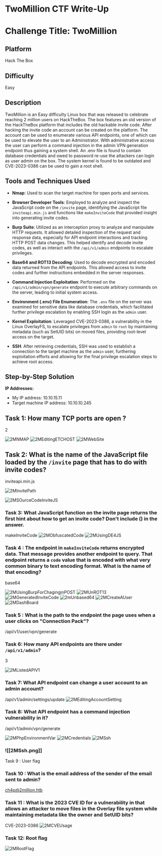 
# TwoMillion CTF Write-Up

# Challenge Title: TwoMillion

## Platform
Hack The Box

## Difficulty
Easy

## Description
TwoMillion is an Easy difficulty Linux box that was released to celebrate reaching 2 million users on HackTheBox. The box features an old version of the HackTheBox platform that includes the old hackable invite code. After hacking the invite code an account can be created on the platform. The account can be used to enumerate various API endpoints, one of which can be used to elevate the user to an Administrator. With administrative access the user can perform a command injection in the admin VPN generation endpoint thus gaining a system shell. An .env file is found to contain database credentials and owed to password re-use the attackers can login as user admin on the box. The system kernel is found to be outdated and CVE-2023-0386 can be used to gain a root shell.

## Tools and Techniques Used

- **Nmap**: Used to scan the target machine for open ports and services.

- **Browser Developer Tools**: Employed to analyze and inspect the JavaScript code on the `/invite` page, identifying the JavaScript file `inviteapi.min.js` and functions like `makeInviteCode` that provided insight into generating invite codes.

- **Burp Suite**: Utilized as an interception proxy to analyze and manipulate HTTP requests. It allowed detailed inspection of the request and response data, especially for API endpoint interactions and tracking HTTP POST data changes. This helped identify and decode invite codes, as well as interact with the `/api/v1/admin` endpoints to escalate privileges.

- **Base64 and ROT13 Decoding**: Used to decode encrypted and encoded data returned from the API endpoints. This allowed access to invite codes and further instructions embedded in the server responses.

- **Command Injection Exploitation**: Performed on the `/api/v1/admin/vpn/generate` endpoint to execute arbitrary commands on the server, leading to initial system access.

- **Environment (.env) File Enumeration**: The `.env` file on the server was examined for sensitive data like database credentials, which facilitated further privilege escalation by enabling SSH login as the `admin` user.

- **Kernel Exploitation**: Leveraged CVE-2023-0386, a vulnerability in the Linux OverlayFS, to escalate privileges from `admin` to `root` by maintaining metadata (such as SetUID bits) on moved files, providing root-level access on the target.

- **SSH**: After retrieving credentials, SSH was used to establish a connection to the target machine as the `admin` user, furthering exploitation efforts and allowing for the final privilege escalation steps to achieve root access.

## Step-by-Step Solution
**IP Addresses:**
- My IP address: 10.10.15.11
- Target machine IP address: 10.10.10.245

## Task 1: How many TCP ports are open ? 

2

![2MNMAP](https://github.com/user-attachments/assets/fba6ba34-882f-4596-be35-51211b21eac3)
![2MEditingETCHOST](https://github.com/user-attachments/assets/cd001967-f5ac-499f-baba-aca972ed6da1)
![2MWebSite](https://github.com/user-attachments/assets/c29bf222-a4e2-4f66-8c18-ed9a5428b49e)


## Task 2: What is the name of the JavaScript file loaded by the `/invite` page that has to do with invite codes?

inviteapi.min.js

![2MInvitePath](https://github.com/user-attachments/assets/96dfc556-5049-49bc-adf0-9458bc654bff)


![2MSOurceCodeInviteJS](https://github.com/user-attachments/assets/bb685e78-c703-4615-b283-61d979ddbec5)

### Task 3: What JavaScript function on the invite page returns the first hint about how to get an invite code? Don't include () in the answer.

makeInviteCode
![2MObfuscatedCode](https://github.com/user-attachments/assets/f82adcd9-e5b8-4328-bc64-74e9d72ec21a)
![2MUsingDE4JS](https://github.com/user-attachments/assets/4b5a07eb-7708-413f-9586-b98205367037)



### Task 4 : The endpoint in `makeInviteCode` returns encrypted data. That message provides another endpoint to query. That endpoint returns a `code` value that is encoded with what very common binary to text encoding format. What is the name of that encoding?

base64

![2MUsingBurpForChaginginPOST](https://github.com/user-attachments/assets/a88b9c7f-da59-4189-af7a-f5d3a715fc41)
![2MUnROT13](https://github.com/user-attachments/assets/ca965cbd-4d44-4b7b-b5ba-313f4d9bbeb1)
![2MGeneratedInviteCode](https://github.com/user-attachments/assets/91ab5e54-ee7b-4aa2-9a1a-ed4c0d29fbf8)
![2mUnbased64](https://github.com/user-attachments/assets/f4d80776-1fdb-4712-a86d-2cd0c62552ce)
![2MCreateAUser](https://github.com/user-attachments/assets/beaebed9-fa03-41ff-9b1e-e2cbc30fcf0f)
![2MDashBoard](https://github.com/user-attachments/assets/7fb2bdba-86de-4720-b108-f50f5da7dc7a)


### Task 5 : What is the path to the endpoint the page uses when a user clicks on "Connection Pack"?

/api/v1/user/vpn/generate


### Task 6: How many API endpoints are there under `/api/v1/admin`?

3

![2MListedAPIV1](https://github.com/user-attachments/assets/1ed47d8a-cf0a-4119-8b01-0523bccd819a)


### Task 7:  What API endpoint can change a user account to an admin account?

/api/v1/admin/settings/update
![2MEditingAccountSetting](https://github.com/user-attachments/assets/8cbd11da-f004-4342-808a-3ab5f52077f5)

### Task 8: What API endpoint has a command injection vulnerability in it?

/api/v1/admin/vpn/generate

![2MPhpEnvironmentVar](https://github.com/user-attachments/assets/59cc4ed7-f1c5-4c13-9e9e-ae62dbaee147)
![2MCredentials](https://github.com/user-attachments/assets/a1595ece-d671-43e2-add6-b8200e5b2fe4)
![2MSsh](https://github.com/user-attachments/assets/4c5629b9-945f-453b-9e85-0ed55c1ec7f9)


### ![[2MSsh.png]]


Task 9 : User flag

### Task 10 : What is the email address of the sender of the email sent to admin?

ch4p@2million.htb

### Task 11 : What is the 2023 CVE ID for a vulnerability in that allows an attacker to move files in the Overlay file system while maintaining metadata like the owner and SetUID bits?

CVE-2023-0386
![2MCVEUsage](https://github.com/user-attachments/assets/80610166-7a90-4f5c-9b17-75d8ed8f6c83)




### Task 12: Root flag
![2MRootFlag](https://github.com/user-attachments/assets/046e0b82-0e94-4119-a21f-8ace8cc575f0)
